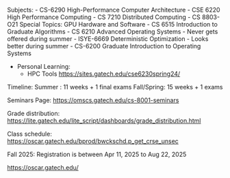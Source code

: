 Subjects:
	-  CS-6290  High-Performance Computer Architecture
	-  CSE 6220  High Performance Computing
	-  CS 7210  Distributed Computing
	-  CS 8803-O21  Special Topics: GPU Hardware and Software
	-  CS 6515  Introduction to Graduate Algorithms
	-  CS 6210  Advanced Operating Systems
		- Never gets offered during summer
	-  ISYE-6669  Deterministic Optimization
		- Looks better during summer
	-  CS-6200  Graduate Introduction to Operating Systems

	
- Personal Learning:
	- HPC Tools https://sites.gatech.edu/cse6230spring24/

Timeline:
Summer    : 11 weeks + 1 final exams
Fall/Spring: 15 weeks + 1 exams


Seminars Page: https://omscs.gatech.edu/cs-8001-seminars

Grade distribution: https://lite.gatech.edu/lite_script/dashboards/grade_distribution.html

Class schedule:
https://oscar.gatech.edu/bprod/bwckschd.p_get_crse_unsec


Fall 2025:
Registration is between Apr 11, 2025 to Aug 22, 2025

https://oscar.gatech.edu/
<!--stackedit_data:
eyJoaXN0b3J5IjpbLTcxMTQxMzU4OCwtMzE5NDQ3NDk4LC05ND
QyMzM1OSwxMTk0NTQxODU4XX0=
-->